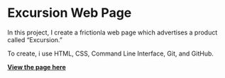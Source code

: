 # Excursion Web Page

In this project, I create a frictionla web page which advertises a product called “Excursion.”

To create, i use  HTML, CSS, Command Line Interface, Git, and GitHub.

[**View the page here**](https://ktreharrison.github.io/excursion/)
